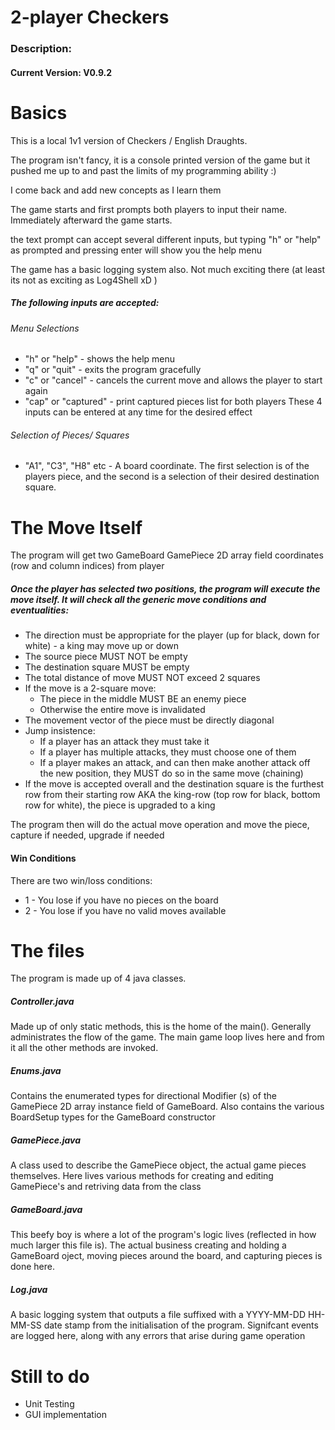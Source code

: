 # 2-player Checkers
### Description:

#### Current Version: V0.9.2

# Basics

This is a local 1v1 version of Checkers / English Draughts.

The program isn't fancy, it is a console printed version of the game but it pushed me up to and past the limits of my programming ability :)

I come back and add new concepts as I learn them

The game starts and first prompts both players to input their name. Immediately afterward the game starts.

the text prompt can accept several different inputs, but typing "h" or "help" as prompted and pressing enter will show you the help menu

The game has a basic logging system also. Not much exciting there (at least its not as exciting as Log4Shell xD )

##### The following inputs are accepted:

###### Menu Selections
- "h" or "help" - shows the help menu
- "q" or "quit" - exits the program gracefully
- "c" or "cancel" - cancels the current move and allows the player to start again
- "cap" or "captured" - print captured pieces list for both players
These 4 inputs can be entered at any time for the desired effect

###### Selection of Pieces/ Squares 
- "A1", "C3", "H8" etc - A board coordinate. The first selection is of the players piece, and the second is a selection of their desired destination square.

# The Move Itself

The program will get two GameBoard GamePiece 2D array field coordinates (row and column indices) from player

##### Once the player has selected two positions, the program will execute the move itself. It will check all the generic move conditions and eventualities:
- The direction must be appropriate for the player (up for black, down for white) - a king may move up or down
- The source piece MUST NOT be empty
- The destination square MUST be empty
- The total distance of move MUST NOT exceed 2 squares
- If the move is a 2-square move:
    + The piece in the middle MUST BE an enemy piece
    + Otherwise the entire move is invalidated
- The movement vector of the piece must be directly diagonal
- Jump insistence:
    + If a player has an attack they must take it
    + If a player has multiple attacks, they must choose one of them
    + If a player makes an attack, and can then make another attack off the new position, they MUST do so in the same move (chaining)
- If the move is accepted overall and the destination square is the furthest row from their starting row AKA the king-row (top row for black, bottom row for white), the piece
  is upgraded to a king

The program then will do the actual move operation and move the piece, capture if needed, upgrade if needed

#### Win Conditions
There are two win/loss conditions:
- 1 - You lose if you have no pieces on the board
- 2 - You lose if you have no valid moves available

# The files
The program is made up of 4 java classes.

##### Controller.java
Made up of only static methods, this is the home of the main(). Generally administrates the flow of the game. The main game loop lives here and from it all the other methods are invoked.
##### Enums.java
Contains the enumerated types for directional Modifier (s) of the GamePiece 2D array instance field of GameBoard. Also contains the
various BoardSetup types for the GameBoard constructor
##### GamePiece.java
A class used to describe the GamePiece object, the actual game pieces themselves. Here lives various methods for creating and editing GamePiece's and retriving data from the class
##### GameBoard.java
This beefy boy is where a lot of the program's logic lives (reflected in how much larger this file is). The actual business creating and holding a GameBoard oject, moving pieces around the board,
and capturing pieces is done here.
##### Log.java
A basic logging system that outputs a file suffixed with a YYYY-MM-DD HH-MM-SS date stamp from the initialisation of the program. Signifcant events are logged here, along with any errors that arise during game operation

# Still to do
- Unit Testing
- GUI implementation
